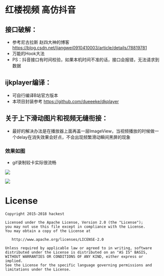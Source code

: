 # 红楼视频  高仿抖音

## 接口破解：

* 参考尼古拉斯 赵四大神的博客 https://blog.csdn.net/jiangwei0910410003/article/details/78819781
* 万能的Hook大法
* PS：抖音接口有时间校验，如果本机时间不准的话，接口会报错，无法请求到数据

## ijkplayer编译：
* 可自行编译B站官方版本
* 本项目封装参考 https://github.com/dueeeke/dkplayer

## 关于上下滑动图片和视频无缝衔接：
* 最好的解决办法是在播放器上面再盖一层ImageView，当视频播放的时候做一个delay在消失效果会好点，不会出现频繁滑动瞬间黑屏的现象

### 效果如图
* gif录制较卡实际很流畅

![](https://github.com/MIkeeJY/honglou/blob/master/img/screenshot.gif)  

![](https://github.com/MIkeeJY/honglou/blob/master/img/screenshot2.gif)  

# License
```
Copyright 2015-2018 hackest

Licensed under the Apache License, Version 2.0 (the "License");
you may not use this file except in compliance with the License.
You may obtain a copy of the License at

   http://www.apache.org/licenses/LICENSE-2.0

Unless required by applicable law or agreed to in writing, software
distributed under the License is distributed on an "AS IS" BASIS,
WITHOUT WARRANTIES OR CONDITIONS OF ANY KIND, either express or implied.
See the License for the specific language governing permissions and
limitations under the License.
```
